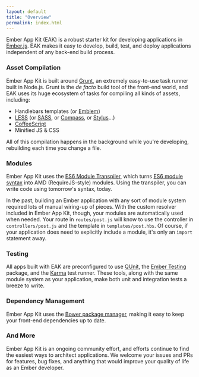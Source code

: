```yaml
---
layout: default
title: "Overview"
permalink: index.html
---
```


Ember App Kit (EAK) is a robust starter kit for developing applications in [Ember.js](http://emberjs.com). EAK makes it easy to develop, build, test, and deploy applications independent of any back-end build process.

### Asset Compilation

Ember App Kit is built around [Grunt](http://gruntjs.com), an extremely easy-to-use task runner built in Node.js. Grunt is the *de facto* build tool of the front-end world, and EAK uses its huge ecosystem of tasks for compiling all kinds of assets, including:

* Handlebars templates (or [Emblem](http://emblemjs.com/))
* [LESS](http://lesscss.org/) (or [SASS](http://sass-lang.com/), or [Compass](http://compass-style.org/), or [Stylus](http://learnboost.github.io/stylus/)...)
* [CoffeeScript](http://coffeescript.org/)
* Minified JS & CSS

All of this compilation happens in the background while you're developing, rebuilding each time you change a file.

### Modules

Ember App Kit uses the [ES6 Module Transpiler](https://github.com/square/es6-module-transpiler), which turns [ES6 module syntax](http://wiki.ecmascript.org/doku.php?id=harmony:modules#quick_examples) into AMD (RequireJS-style) modules. Using the transpiler, you can write code using tomorrow's syntax, today.

In the past, building an Ember application with any sort of module system required lots of manual wiring-up of pieces. With the custom resolver included in Ember App Kit, though, your modules are automatically used when needed. Your route in `routes/post.js` will know to use the controller in `controllers/post.js` and the template in `templates/post.hbs`. Of course, if your application does need to explicitly include a module, it's only an `import` statement away.

### Testing

All apps built with EAK are preconfigured to use [QUnit](http://qunitjs.com/), the [Ember Testing](http://emberjs.com/guides/testing/integration/) package, and the [Karma](http://karma-runner.github.io/0.10/index.html) test runner. These tools, along with the same module system as your application, make both unit and integration tests a breeze to write.

### Dependency Management

Ember App Kit uses the [Bower package manager](http://bower.io/), making it easy to keep your front-end dependencies up to date.

### And More

Ember App Kit is an ongoing community effort, and efforts continue to find the easiest ways to architect applications. We welcome your issues and PRs for features, bug fixes, and anything that would improve your quality of life as an Ember developer.


